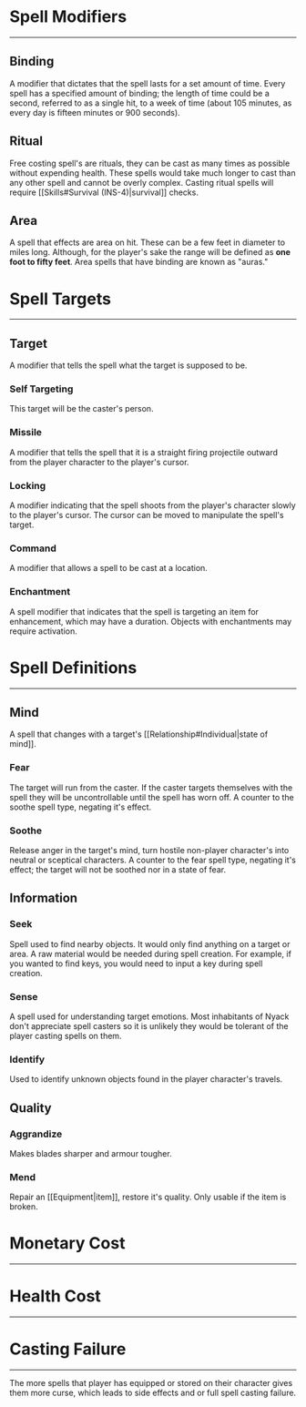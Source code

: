 # Spell Modifiers
---

## Binding
A modifier that dictates that the spell lasts for a set amount of time. Every spell has a specified amount of binding; the length of time could be a second, referred to as a single hit, to a week of time (about 105 minutes, as every day is fifteen minutes or 900 seconds).
## Ritual
Free costing spell's are rituals, they can be cast as many times as possible without expending health. These spells would take much longer to cast than any other spell and cannot be overly complex. Casting ritual spells will require [[Skills#Survival (INS-4)|survival]] checks.
## Area
A spell that effects are area on hit. These can be a few feet in diameter to miles long. Although, for the player's sake the range will be defined as **one foot to fifty feet**. Area spells that have binding are known as "auras."

# Spell Targets
---

## Target
A modifier that tells the spell what the target is supposed to be.

### Self Targeting
This target will be the caster's person.

### Missile
A modifier that tells the spell that it is a straight firing projectile outward from the player character to the player's cursor.

### Locking
A modifier indicating that the spell shoots from the player's character slowly to the player's cursor. The cursor can be moved to manipulate the spell's target.

### Command
A modifier that allows a spell to be cast at a location.

### Enchantment
A spell modifier that indicates that the spell is targeting an item for enhancement, which may have a duration. Objects with enchantments may require activation.

# Spell Definitions
---

## Mind
A spell that changes with a target's [[Relationship#Individual|state of mind]].

### Fear
The target will run from the caster. If the caster targets themselves with the spell they will be uncontrollable until the spell has worn off. A counter to the soothe spell type, negating it's effect.

### Soothe
Release anger in the target's mind, turn hostile non-player character's into neutral or sceptical characters. A counter to the fear spell type, negating it's effect; the target will not be soothed nor in a state of fear.

## Information

### Seek
Spell used to find nearby objects. It would only find anything on a target or area. A raw material would be needed during spell creation. For example, if you wanted to find keys, you would need to input a key during spell creation.

### Sense
A spell used for understanding target emotions. Most inhabitants of Nyack don't appreciate spell casters so it is unlikely they would be tolerant of the player casting spells on them.

### Identify
Used to identify unknown objects found in the player character's travels.

## Quality

### Aggrandize
Makes blades sharper and armour tougher.

### Mend
Repair an [[Equipment|item]], restore it's quality. Only usable if the item is broken.

# Monetary Cost
---

# Health Cost
---

# Casting Failure
---
The more spells that player has equipped or stored on their character gives them more curse, which leads to side effects and or full spell casting failure.
##  